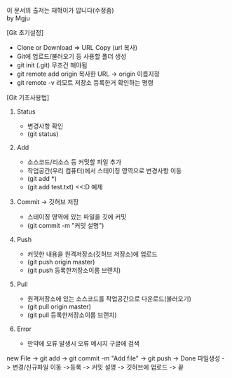 이 문서의 출저는 재혁이가 압니다(수정좀)<br>
by Mgju

[Git 초기설정]

 - Clone or Download => URL Copy (url 복사)
 - Git에 업로드/불러오기 등 사용할 폴더 생성
 - git init (.git) 무조건 해야됨
 - git remote add origin 복사한 URL -> origin 이름지정 
 - git remote -v 리모트 저장소 등록한거 확인하는 명령


[Git 기초사용법]
 1. Status
    - 변경사항 확인
    - (git status)

 2. Add
    - 소스코드/리소스 등 커밋할 파일 추가
    - 작업공간(우리 컴퓨터)에서 스테이징 영역으로 변경사항 이동
    - (git add *)
    - (git add test.txt) <<:D 예제
				
 3. Commit -> 깃허브 저장
    - 스테이징 영역에 있는 파일을 깃에 커밋
    - (git commit -m "커밋 설명")

 4. Push
    - 커밋한 내용을 원격저장소(깃허브 저장소)에 업로드
    - (git push origin master)
    - (git push 등록한저장소이름 브랜치)

 5. Pull
    - 원격저장소에 있는 소스코드를 작업공간으로 다운로드(불러오기)
    - (git pull origin master)
    - (git pull 등록한저장소이름 브랜치)

 6. Error
    - 만약에 오류 발생시 오류 메시지 구글에 검색




 new File -> git add -> git commit -m "Add file" -> git push -> Done
 파일생성 -> 변경/신규파일 이동 ->등록 -> 커밋 설명  -> 깃허브에 업로드 -> 끝
